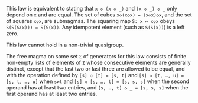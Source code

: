 This law is equivalent to stating that `x ◇ (x ◇ _)` and `(x ◇ _) ◇ _` only depend on `x` and are equal.  The set of cubes `x◇(x◇x) = (x◇x)◇x`, and the set of squares `x◇x`, are submagmas.  The squaring map `S: x ↦ x◇x` obeys `S(S(S(x))) = S(S(x))`.  Any idempotent element (such as `S(S(x))`) is a left zero.

This law cannot hold in a non-trivial quasigroup.

The free magma on some set `Σ` of generators for this law consists of finite non-empty lists of elements of `Σ` whose consecutive elements are generally distinct, except that the last two or last three are allowed to be equal, and with the operation defined by `[s] ◇ [t] = [s, t]` and `[s] ◇ [t, …, u] = [s, t, …, u]` when `s≠t` and `[s] ◇ [s, …, t] = [s, s, s]` when the second operand has at least two entries, and `[s, …, t] ◇ _ = [s, s, s]` when the first operand has at least two entries.
